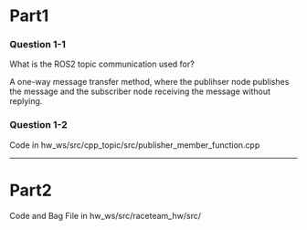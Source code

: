 # Part1

### Question 1-1
What is the ROS2 topic communication used for?

A one-way message transfer method, where the publihser node
publishes the message and the subscriber node receiving the 
message without replying.

### Question 1-2
Code in hw_ws/src/cpp_topic/src/publisher_member_function.cpp

----------------------------------------------------------------

# Part2

Code and Bag File in hw_ws/src/raceteam_hw/src/
